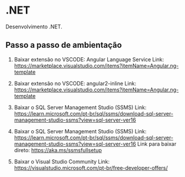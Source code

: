 # .NET
Desenvolvimento .NET.

## Passo a passo de ambientação

1. Baixar extensão no VSCODE: Angular Language Service
Link: https://marketplace.visualstudio.com/items?itemName=Angular.ng-template

2. Baixar extensão no VSCODE: angular2-inline
Link: https://marketplace.visualstudio.com/items?itemName=Angular.ng-template

3. Baixar o SQL Server Management Studio (SSMS)
Link: https://learn.microsoft.com/pt-br/sql/ssms/download-sql-server-management-studio-ssms?view=sql-server-ver16

4. Baixar o SQL Server Management Studio (SSMS)
Link: https://learn.microsoft.com/pt-br/sql/ssms/download-sql-server-management-studio-ssms?view=sql-server-ver16
Link para baixar direto: https://aka.ms/ssmsfullsetup

5. Baixar o Visual Studio Community
Link: https://visualstudio.microsoft.com/pt-br/free-developer-offers/
